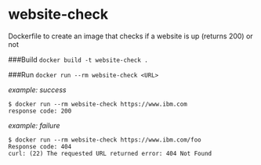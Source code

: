 # website-check
Dockerfile to create an image that checks if a website is up (returns 200) or not 

###Build
`docker build -t website-check .`

###Run
`docker run --rm website-check <URL>`

*example: success*
```
$ docker run --rm website-check https://www.ibm.com
response code: 200
```

*example: failure*
```
$ docker run --rm website-check https://www.ibm.com/foo
Response code: 404
curl: (22) The requested URL returned error: 404 Not Found
```

